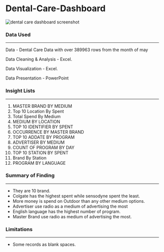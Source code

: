 # Dental-Care-Dashboard

![dental care dashboard screenshot](https://github.com/Lawal-Omotolani-Daniel/Dental-Care-Dashboard/assets/155084512/81cd08c5-6ef3-40d3-a75c-ce4faf37917a)

### Data Used
---

Data - Dental Care Data with over 389963 rows from the month of may

Data Cleaning & Analysis - Excel.

Data Visualization - Excel.

Data Presentation - PowerPoint

### Insight Lists
---

1. MASTER BRAND BY MEDIUM  
2. Top 10 Location By Spent
3. Total Spend By Medium 
4. MEDIUM BY LOCATION 
5. TOP 10 IDENTIFIER BY SPENT
6. OCCURRENCE BY MASTER BRAND 
7. TOP 10 ADDATE BY PROGRAM 
8. ADVERTISER BY MEDIUM 
9. COUNT OF PROGRAM BY DAY
10. TOP 10 STATION BY SPENT  
11. Brand By Station
12. PROGRAM BY LANGUAGE 

### Summary of Finding
---

- They are 10 brand.
- Colgate has the highest spent while sensodyne spent the least.
- More money is spend on Outdoor than any other medium options.
- Advertiser use radio as a medium of advertising the most
- English language has the highest number of program.
- Master Brand use radio as medium of advertising the most. 

### Limitations
---

- Some records as blank spaces.





















